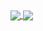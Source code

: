 <a href="https://github.com/dugagjin">
  <img align="center" src="https://github-readme-stats.vercel.app/api?username=dugagjin&count_private=true&show_icons=true)" />
</a>
<a href="https://github.com/dugagjin">
  <img align="center" src="https://github-readme-stats.vercel.app/api/top-langs/?username=dugagjin&layout=compact" />
</a>

